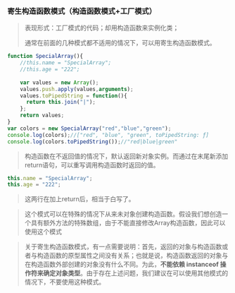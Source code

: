 ### 寄生构造函数模式（构造函数模式+工厂模式）

> 表现形式：工厂模式的代码；却用构造函数来实例化类；
>
> 通常在前面的几种模式都不适用的情况下，可以用寄生构造函数模式。

```js
function SpecialArray(){
    //this.name = "SpecialArray";
    //this.age = "222";
    
    var values = new Array();
    values.push.apply(values,arguments);
    values.toPipedString = function(){
      return this.join("|");  
    };
    return values;
}
var colors = new SpecialArray("red","blue","green");
console.log(colors);//["red", "blue", "green", toPipedString: ƒ]
console.log(colors.toPipedString());//"red|blue|green"
```

> 构造函数在不返回值的情况下，默认返回新对象实例。而通过在末尾新添加return语句，可以重写调用构造函数时返回的值。

```js
this.name = "SpecialArray";
this.age = "222";
```

> 这两行在加上return后，相当于白写了。

> 这个模式可以在特殊的情况下从来未对象创建构造函数。假设我们想创造一个具有额外方法的特殊数组，由于不能直接修改Array构造函数，因此可以使用这个模式

> 关于寄生构造函数模式，有一点需要说明：首先，返回的对象与构造函数或者与构造函数的原型属性之间没有关系；也就是说，构造函数返回的对象与在构造函数外部创建的对象没有什么不同。为此，**不能依赖 instanceof 操作符来确定对象类型**。由于存在上述问题，我们建议在可以使用其他模式的情况下，不要使用这种模式。